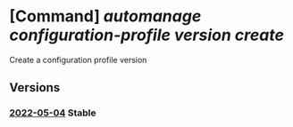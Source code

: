 # [Command] _automanage configuration-profile version create_

Create a configuration profile version

## Versions

### [2022-05-04](/Resources/mgmt-plane/L3N1YnNjcmlwdGlvbnMve30vcmVzb3VyY2Vncm91cHMve30vcHJvdmlkZXJzL21pY3Jvc29mdC5hdXRvbWFuYWdlL2NvbmZpZ3VyYXRpb25wcm9maWxlcy97fS92ZXJzaW9ucy97fQ==/2022-05-04.xml) **Stable**

<!-- mgmt-plane /subscriptions/{}/resourcegroups/{}/providers/microsoft.automanage/configurationprofiles/{}/versions/{} 2022-05-04 -->
